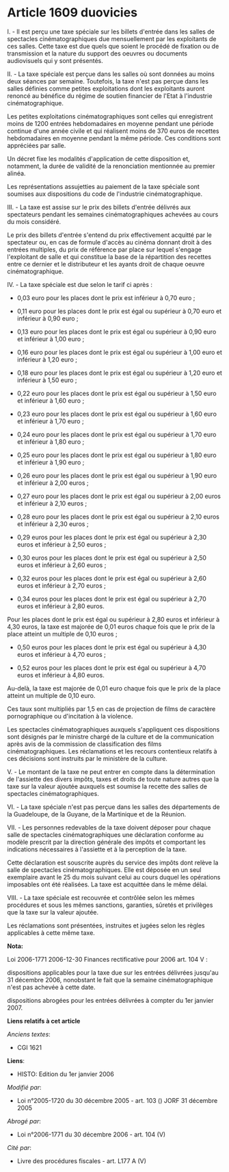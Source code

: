 # Article 1609 duovicies

I. - Il est perçu une taxe spéciale sur les billets d'entrée dans les salles de spectacles cinématographiques due
mensuellement par les exploitants de ces salles. Cette taxe est due quels que soient le procédé de fixation ou de
transmission et la nature du support des oeuvres ou documents audiovisuels qui y sont présentés.

II. - La taxe spéciale est perçue dans les salles où sont données au moins deux séances par semaine. Toutefois, la taxe n'est
pas perçue dans les salles définies comme petites exploitations dont les exploitants auront renoncé au bénéfice du régime de
soutien financier de l'Etat à l'industrie cinématographique.

Les petites exploitations cinématographiques sont celles qui enregistrent moins de 1200 entrées hebdomadaires en moyenne
pendant une période continue d'une année civile et qui réalisent moins de 370 euros de recettes hebdomadaires en moyenne
pendant la même période. Ces conditions sont appréciées par salle.

Un décret fixe les modalités d'application de cette disposition et, notamment, la durée de validité de la renonciation
mentionnée au premier alinéa.

Les représentations assujetties au paiement de la taxe spéciale sont soumises aux dispositions du code de l'industrie
cinématographique.

III. - La taxe est assise sur le prix des billets d'entrée délivrés aux spectateurs pendant les semaines cinématographiques
achevées au cours du mois considéré.

Le prix des billets d'entrée s'entend du prix effectivement acquitté par le spectateur ou, en cas de formule d'accès au
cinéma donnant droit à des entrées multiples, du prix de référence par place sur lequel s'engage l'exploitant de salle et qui
constitue la base de la répartition des recettes entre ce dernier et le distributeur et les ayants droit de chaque oeuvre
cinématographique.

IV. - La taxe spéciale est due selon le tarif ci après :

- 0,03 euro pour les places dont le prix est inférieur à 0,70 euro ;

- 0,11 euro pour les places dont le prix est égal ou supérieur à 0,70 euro et inférieur à 0,90 euro ;

- 0,13 euro pour les places dont le prix est égal ou supérieur à 0,90 euro et inférieur à 1,00 euro ;

- 0,16 euro pour les places dont le prix est égal ou supérieur à 1,00 euro et inférieur à 1,20 euro ;

- 0,18 euro pour les places dont le prix est égal ou supérieur à 1,20 euro et inférieur à 1,50 euro ;

- 0,22 euro pour les places dont le prix est égal ou supérieur à 1,50 euro et inférieur à 1,60 euro ;

- 0,23 euro pour les places dont le prix est égal ou supérieur à 1,60 euro et inférieur à 1,70 euro ;

- 0,24 euro pour les places dont le prix est égal ou supérieur à 1,70 euro et inférieur à 1,80 euro ;

- 0,25 euro pour les places dont le prix est égal ou supérieur à 1,80 euro et inférieur à 1,90 euro ;

- 0,26 euro pour les places dont le prix est égal ou supérieur à 1,90 euro et inférieur à 2,00 euros ;

- 0,27 euro pour les places dont le prix est égal ou supérieur à 2,00 euros et inférieur à 2,10 euros ;

- 0,28 euro pour les places dont le prix est égal ou supérieur à 2,10 euros et inférieur à 2,30 euros ;

- 0,29 euros pour les places dont le prix est égal ou supérieur à 2,30 euros et inférieur à 2,50 euros ;

- 0,30 euros pour les places dont le prix est égal ou supérieur à 2,50 euros et inférieur à 2,60 euros ;

- 0,32 euros pour les places dont le prix est égal ou supérieur à 2,60 euros et inférieur à 2,70 euros ;

- 0,34 euros pour les places dont le prix est égal ou supérieur à 2,70 euros et inférieur à 2,80 euros.

Pour les places dont le prix est égal ou supérieur à 2,80 euros et inférieur à 4,30 euros, la taxe est majorée de 0,01 euros
chaque fois que le prix de la place atteint un multiple de 0,10 euros ;

- 0,50 euros pour les places dont le prix est égal ou supérieur à 4,30 euros et inférieur à 4,70 euros ;

- 0,52 euros pour les places dont le prix est égal ou supérieur à 4,70 euros et inférieur à 4,80 euros.

Au-delà, la taxe est majorée de 0,01 euro chaque fois que le prix de la place atteint un multiple de 0,10 euro.

Ces taux sont multipliés par 1,5 en cas de projection de films de caractère pornographique ou d'incitation à la violence.

Les spectacles cinématographiques auxquels s'appliquent ces dispositions sont désignés par le ministre chargé de la culture
et de la communication après avis de la commission de classification des films cinématographiques. Les réclamations et les
recours contentieux relatifs à ces décisions sont instruits par le ministère de la culture.

V. - Le montant de la taxe ne peut entrer en compte dans la détermination de l'assiette des divers impôts, taxes et droits de
toute nature autres que la taxe sur la valeur ajoutée auxquels est soumise la recette des salles de spectacles
cinématographiques.

VI. - La taxe spéciale n'est pas perçue dans les salles des départements de la Guadeloupe, de la Guyane, de la Martinique et
de la Réunion.

VII. - Les personnes redevables de la taxe doivent déposer pour chaque salle de spectacles cinématographiques une déclaration
conforme au modèle prescrit par la direction générale des impôts et comportant les indications nécessaires à l'assiette et à
la perception de la taxe.

Cette déclaration est souscrite auprès du service des impôts dont relève la salle de spectacles cinématographiques. Elle est
déposée en un seul exemplaire avant le 25 du mois suivant celui au cours duquel les opérations imposables ont été réalisées.
La taxe est acquittée dans le même délai.

VIII. - La taxe spéciale est recouvrée et contrôlée selon les mêmes procédures et sous les mêmes sanctions, garanties,
sûretés et privilèges que la taxe sur la valeur ajoutée.

Les réclamations sont présentées, instruites et jugées selon les règles applicables à cette même taxe.

**Nota:**

Loi 2006-1771 2006-12-30 Finances rectificative pour 2006 art. 104 V : 

dispositions applicables pour la taxe due sur les entrées délivrées jusqu'au 31 décembre 2006, nonobstant le fait que la
semaine cinématographique n'est pas achevée à cette date. 

dispositions abrogées pour les entrées délivrées à compter du 1er janvier 2007.

**Liens relatifs à cet article**

_Anciens textes_:

  - CGI 1621

**Liens**:

  - HISTO: Edition du 1er janvier 2006

_Modifié par_:

  - Loi n°2005-1720 du 30 décembre 2005 - art. 103 () JORF 31 décembre 2005

_Abrogé par_:

  - Loi n°2006-1771 du 30 décembre 2006 - art. 104 (V)

_Cité par_:

  - Livre des procédures fiscales - art. L177 A (V)
